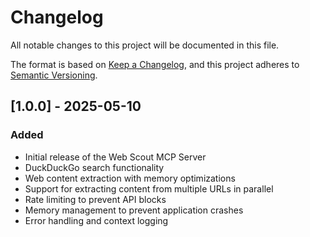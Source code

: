 # Changelog

All notable changes to this project will be documented in this file.

The format is based on [Keep a Changelog](https://keepachangelog.com/en/1.0.0/),
and this project adheres to [Semantic Versioning](https://semver.org/spec/v2.0.0.html).

## [1.0.0] - 2025-05-10

### Added
- Initial release of the Web Scout MCP Server
- DuckDuckGo search functionality
- Web content extraction with memory optimizations
- Support for extracting content from multiple URLs in parallel
- Rate limiting to prevent API blocks
- Memory management to prevent application crashes
- Error handling and context logging
